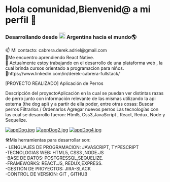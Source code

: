 
### <h1>Hola comunidad,Bienvenid@ a mi perfil 👋</h1> 
<h3>Desarrollando desde  <img  widht="20" height="20" src="https://images.emojiterra.com/google/noto-emoji/v2.028/128px/1f1e6-1f1f7.png"> Argentina hacia el mundo🌎</h3>
 <p> 
 📫 Mi contacto: cabrera.derek.adriel@gmail.com     <br>
🌱Me encuentro aprendiendo React Native.     <br>
🔭 Actualmente estoy trabajando en el desarrollo de una plataforma web , la cual brinda cursos orientado a programacion para niños.     <br>
📌https://www.linkedin.com/in/derek-cabrera-fullstack/     <br>
 </p> 
 
 
 [PROYECTO REALIZADO]
 Aplicación de Perros


Descripción del proyectoAplicación en la cual se puedan ver distintas razas de perro junto con información relevante de las mismas utilizando la api externa (the dog api) y a partir de ella poder, entre otras cosas:
Buscar perros
Filtrarlos / Ordenarlos
Agregar nuevos perros
Las tecnologías con las cual se desarrollo fueron: Html5, Css3,JavaScript , React, Redux, Node y Sequelize.

 
 [![appDog.jpg](https://i.postimg.cc/kgGvJJJj/appDog.jpg)](https://postimg.cc/rD6rgLtW)
 [![appDog2.jpg](https://i.postimg.cc/bJcx91QM/appDog2.jpg)](https://postimg.cc/v1hxQg2L)
 [![appDog4.jpg](https://i.postimg.cc/13dc4k4y/appDog4.jpg)](https://postimg.cc/jDzJFkz1)
 

  <span>
    🛠Mis herramientas para desarrollar son:
    <br>
    - LENGUAJES DE PROGRAMACION: JAVASCRIPT, TYPESCRIPT
     <br>
    -TECNOLOGIAS WEB: HTML5, CSS3 ,NODE.JS
     <br>
    -BASE DE DATOS: POSTGRESSQL,SEQUELIZE. 
    <br>
    -FRAMEWORKS: REACT.JS, REDUX,EXPRESS.
    <br>
    -GESTIÓN DE PROYECTOS: JIRA-SLACK 
    <br>
    -CONTROL DE VERSION: GIT , GITHUB
  </span>


<!--
**DeeRo-dev/DeeRo-dev** is a ✨ _special_ ✨ repository because its `README.md` (this file) appears on your GitHub profile.

Here are some ideas to get you started:
-->

